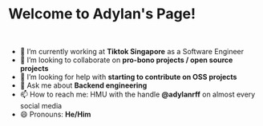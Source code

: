 # Welcome to Adylan's Page!

<br/> 

- 🔭 I’m currently working at **Tiktok Singapore** as a Software Engineer
- 👯 I’m looking to collaborate on **pro-bono projects / open source projects**
- 🤔 I’m looking for help with **starting to contribute on OSS projects**
- 💬 Ask me about **Backend engineering**
- 📫 How to reach me: HMU with the handle **@adylanrff** on almost every social media
- 😄 Pronouns: **He/Him**

<br/>

<!--
**adylanrff/adylanrff** is a ✨ _special_ ✨ repository because its `README.md` (this file) appears on your GitHub profile.

Here are some ideas to get you started:

- 🔭 I’m currently working on ...
- 🌱 I’m currently learning ...
- 👯 I’m looking to collaborate on ...
- 🤔 I’m looking for help with ...
- 💬 Ask me about ...
- 📫 How to reach me: ...
- 😄 Pronouns: ...
- ⚡ Fun fact: ...
-->
